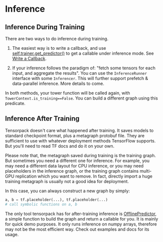 
# Inference

## Inference During Training

There are two ways to do inference during training.

1. The easiest way is to write a callback, and use
  [self.trainer.get_predictor()](../modules/modules/train.html#tensorpack.train.TowerTrainer.get_predictor)
	to get a callable under inference mode.
	See [Write a Callback](extend/callback.html).

2. If your inference follows the paradigm of:
	"fetch some tensors for each input, and aggregate the results".
	You can use the `InferenceRunner` interface with some `Inferencer`.
	This will further support prefetch & data-parallel inference.
	More details to come.

In both methods, your tower function will be called again, with `TowerContext.is_training==False`.
You can build a different graph using this predicate.

## Inference After Training

Tensorpack doesn't care what happened after training.
It saves models to standard checkpoint format, plus a metagraph protobuf file.
They are sufficient to use with whatever deployment methods TensorFlow supports.
But you'll need to read TF docs and do it on your own.

Please note that, the metagraph saved during training is the training graph.
But sometimes you need a different one for inference.
For example, you may need a different data layout for CPU inference,
or you may need placeholders in the inference graph, or the training graph contains multi-GPU replication
which you want to remove. In fact, directly import a huge training metagraph is usually not a good idea for deployment.

In this case, you can always construct a new graph by simply:
```python
a, b = tf.placeholder(...), tf.placeholder(...)
# call symbolic functions on a, b
```

The only tool tensorpack has for after-training inference is [OfflinePredictor](../modules/predict.html#tensorpack.predict.OfflinePredictor),
a simple function to build the graph and return a callable for you.
It is mainly for quick demo purposes.
It only runs inference on numpy arrays, therefore may not be the most efficient way.
Check out examples and docs for its usage.
